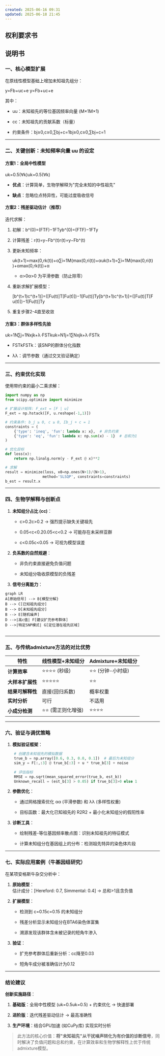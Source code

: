 ```yaml
---
created: 2025-06-16 09:31
updated: 2025-06-18 21:45
---
```


## 权利要求书









## 说明书


### 一、**核心模型扩展**

在原线性模型基础上增加未知祖先组分：

y=Fb+uc+e
y=Fb+uc+e

其中：

- uu：未知祖先的等位基因频率向量 (M×1M×1)
    
- cc：未知祖先的贡献系数（标量）
    
- 约束条件：bj≥0,c≥0,∑bj+c=1bj​≥0,c≥0,∑bj​+c=1
    

---

### 二、**关键创新：未知频率向量 uu 的设定**

#### 方案1：**全局中性模型**

uk=0.5(∀k)uk​=0.5(∀k)

- **优点**：计算简单，生物学解释为"完全未知的中性祖先"
    
- **缺点**：忽略位点特异性，可能过度吸收信号
    

#### 方案2：**残差驱动估计（推荐）**

迭代求解：

1. 初解：b^(0)=(FTF)−1FTyb^(0)=(FTF)−1FTy
    
2. 计算残差：r(t)=y−Fb^(t)r(t)=y−Fb^(t)
    
3. 更新未知频率：
    
    uk(t+1)=max⁡(0,rk(t))+α∑i=1M(max⁡(0,ri(t))+αuk(t+1)​=∑i=1M​(max(0,ri(t)​)+αmax(0,rk(t)​)+α​
    - α>0α>0 为平滑参数（防止除零）
        
4. 重新求解扩展模型：
    
    [b^(t+1)c^(t+1)]=([Fu(t)]T[Fu(t)])−1[Fu(t)]Ty[b^(t+1)c^(t+1)​]=([F​u(t)​]T[F​u(t)​])−1[F​u(t)​]Ty
5. 重复步骤2-4直至收敛
    

#### 方案3：**群体多样性先验**

uk=1N∑j=1Nxjk+λ⋅FSTkuk​=N1​j=1∑N​xjk​+λ⋅FSTk​

- FSTkFSTk​：该SNP的群体分化指数
    
- λλ：调节参数（通过交叉验证确定）
    

---

### 三、**约束优化实现**

使用带约束的最小二乘求解：


```python
import numpy as np
from scipy.optimize import minimize

# 扩展设计矩阵: F_ext = [F | u]
F_ext = np.hstack([F, u.reshape(-1,1)])

# 约束条件: b_j ≥ 0, c ≥ 0, Σb_j + c = 1
constraints = (
    {'type': 'ineq', 'fun': lambda x: x},  # 非负约束
    {'type': 'eq', 'fun': lambda x: np.sum(x) - 1}  # 总和为1
)

# 优化目标
def loss(x):
    return np.linalg.norm(y - F_ext @ x)**2

# 求解
result = minimize(loss, x0=np.ones(N+1)/(N+1), 
                 method='SLSQP', constraints=constraints)
b_est = result.x

```

---

### 四、**生物学解释与创新点**

1. **未知组分占比 (cc)**：
    
    - c>0.2c>0.2 → 强烈提示缺失关键祖先
        
    - 0.05<c<0.20.05<c<0.2 → 可能存在未采样亚群
        
    - c<0.05c<0.05 → 可视为模型误差
        
2. **负系数的自然规避**：
    
    - 非负约束直接避免负值问题
        
    - 未知组分吸收原模型的负残差
        
3. **信号分离能力**：
    
    
```mermaid
graph LR
A[原始信号] --> B{模型分解}
B --> C[已知祖先组分]
B --> D[未知祖先组分]
B --> E[随机噪声]
D -->|高c值| F[建议扩充参考群体]
D -->|特定SNP模式| G[定位潜在祖先区域]
    
```


---

### 五、**与传统admixture方法的对比优势**

|特性|线性模型+未知组分|Admixture+未知组分|
|---|---|---|
|**计算效率**|⭐⭐⭐⭐ (秒级)|⭐⭐ (分钟-小时级)|
|**大样本扩展性**|⭐⭐⭐⭐⭐|⭐⭐|
|**结果可解释性**|直接(回归系数)|概率权重|
|**实时分析**|可行|不适用|
|**小成分检测**|⭐⭐ (需正则化增强)|⭐⭐⭐⭐|

---

### 六、**验证与调优策略**

1. **模拟验证框架**：


```python
    # 创建含未知祖先的模拟数据
    true_b = np.array([0.6, 0.3, 0.0, 0.1])  # 最后为未知组分
    sim_y = F[:,:3] @ true_b[:3] + u * true_b[3] + noise
    
    # 评估指标
    RMSE = np.sqrt(mean_squared_error(true_b, est_b))
    Unknown_recall = (est_b[3] > 0.05) if true_b[3]>0 else 1
```
 
2. **参数优化**：
    
    - 通过网格搜索优化 αα (平滑参数) 和 λλ (多样性权重)
        
    - 目标函数：最大化已知祖先的 R2R2 + 最小化未知组分的假阳性率
        
3. **诊断工具**：
    
    - 绘制残差-等位基因频率散点图：识别未知祖先的特征模式
        
    - 计算未知组分在基因组上的分布：检测祖先特异的染色体片段
        



---

### 七、**实际应用案例（牛基因组研究）**

在某项安格斯牛杂交分析中：

1. **原始模型**：  
    估计成分：[Hereford: 0.7, Simmental: 0.4] → 总和>1且含负值
    
2. **扩展模型**：
    
    - 检测到 c=0.15c=0.15 的未知组分
        
    - 残差分析显示未知组分在BTA6染色体富集
        
    - 溯源发现该群体含未被记录的短角牛渗入
        
3. **验证**：
    
    - 扩充参考群体后重新分析：cc降至0.03
        
    - 短角牛成分被准确估计为0.12
        

---

### 结论建议

**创新实施路径**：

1. **基础版**：全局中性模型 (uk=0.5uk​=0.5) + 约束优化 → 快速部署
    
2. **进阶版**：迭代残差驱动估计 → 最高准确性
    
3. **生产环境**：结合GPU加速 (如CuPy库) 实现实时分析
    

> 此方法的核心价值：**将"未知祖先"从干扰噪声转化为有价值的诊断信号**，同时解决了负值问题和总和约束，在计算效率和生物学解释性上优于传统admixture模型。